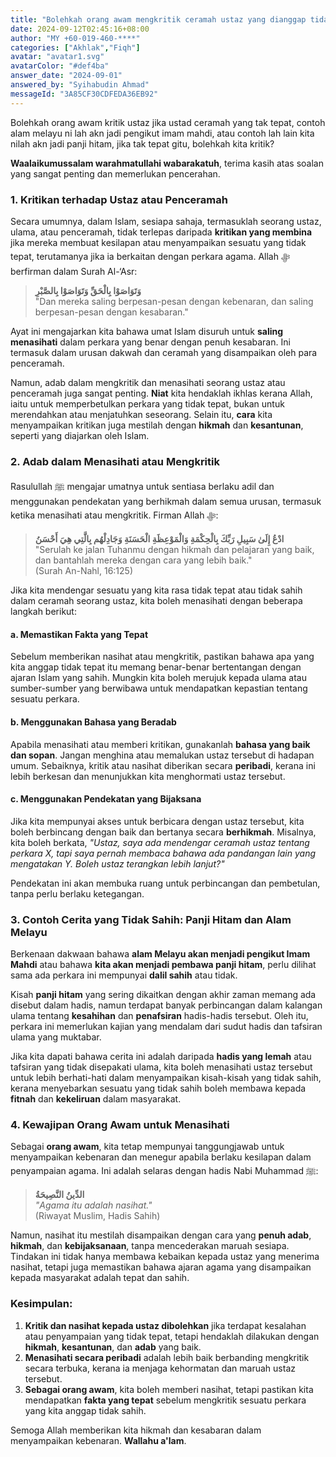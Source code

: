 ```yaml
---
title: "Bolehkah orang awam mengkritik ceramah ustaz yang dianggap tidak tepat, seperti klaim mengenai alam Melayu dan Panji Hitam?"
date: 2024-09-12T02:45:16+08:00
author: "MY +60-019-460-****"
categories: ["Akhlak","Fiqh"]
avatar: "avatar1.svg"
avatarColor: "#def4ba"
answer_date: "2024-09-01"
answered_by: "Syihabudin Ahmad"
messageId: "3A85CF30CDFEDA36EB92"
---
```


Bolehkah orang awam kritik ustaz jika ustad ceramah yang tak tepat, contoh alam melayu ni lah akn jadi pengikut imam mahdi, atau contoh lah lain kita nilah akn jadi panji hitam, jika tak tepat gitu, bolehkah kita kritik?

<!--more-->

**Waalaikumussalam warahmatullahi wabarakatuh**, terima kasih atas soalan yang sangat penting dan memerlukan pencerahan.

### 1. **Kritikan terhadap Ustaz atau Penceramah**
Secara umumnya, dalam Islam, sesiapa sahaja, termasuklah seorang ustaz, ulama, atau penceramah, tidak terlepas daripada **kritikan yang membina** jika mereka membuat kesilapan atau menyampaikan sesuatu yang tidak tepat, terutamanya jika ia berkaitan dengan perkara agama. Allah ﷻ berfirman dalam Surah Al-‘Asr:

> **وَتَوَاصَوْا بِالْحَقِّ وَتَوَاصَوْا بِالصَّبْرِ**  
> "Dan mereka saling berpesan-pesan dengan kebenaran, dan saling berpesan-pesan dengan kesabaran."

Ayat ini mengajarkan kita bahawa umat Islam disuruh untuk **saling menasihati** dalam perkara yang benar dengan penuh kesabaran. Ini termasuk dalam urusan dakwah dan ceramah yang disampaikan oleh para penceramah.

Namun, adab dalam mengkritik dan menasihati seorang ustaz atau penceramah juga sangat penting. **Niat** kita hendaklah ikhlas kerana Allah, iaitu untuk memperbetulkan perkara yang tidak tepat, bukan untuk merendahkan atau menjatuhkan seseorang. Selain itu, **cara** kita menyampaikan kritikan juga mestilah dengan **hikmah** dan **kesantunan**, seperti yang diajarkan oleh Islam.

### 2. **Adab dalam Menasihati atau Mengkritik**
Rasulullah ﷺ mengajar umatnya untuk sentiasa berlaku adil dan menggunakan pendekatan yang berhikmah dalam semua urusan, termasuk ketika menasihati atau mengkritik. Firman Allah ﷻ:

> **ادْعُ إِلَىٰ سَبِيلِ رَبِّكَ بِالْحِكْمَةِ وَالْمَوْعِظَةِ الْحَسَنَةِ وَجَادِلْهُم بِالَّتِي هِيَ أَحْسَنُ**  
> "Serulah ke jalan Tuhanmu dengan hikmah dan pelajaran yang baik, dan bantahlah mereka dengan cara yang lebih baik."  
> (Surah An-Nahl, 16:125)

Jika kita mendengar sesuatu yang kita rasa tidak tepat atau tidak sahih dalam ceramah seorang ustaz, kita boleh menasihati dengan beberapa langkah berikut:

#### a. **Memastikan Fakta yang Tepat**
Sebelum memberikan nasihat atau mengkritik, pastikan bahawa apa yang kita anggap tidak tepat itu memang benar-benar bertentangan dengan ajaran Islam yang sahih. Mungkin kita boleh merujuk kepada ulama atau sumber-sumber yang berwibawa untuk mendapatkan kepastian tentang sesuatu perkara.

#### b. **Menggunakan Bahasa yang Beradab**
Apabila menasihati atau memberi kritikan, gunakanlah **bahasa yang baik dan sopan**. Jangan menghina atau memalukan ustaz tersebut di hadapan umum. Sebaiknya, kritik atau nasihat diberikan secara **peribadi**, kerana ini lebih berkesan dan menunjukkan kita menghormati ustaz tersebut.

#### c. **Menggunakan Pendekatan yang Bijaksana**
Jika kita mempunyai akses untuk berbicara dengan ustaz tersebut, kita boleh berbincang dengan baik dan bertanya secara **berhikmah**. Misalnya, kita boleh berkata, _"Ustaz, saya ada mendengar ceramah ustaz tentang perkara X, tapi saya pernah membaca bahawa ada pandangan lain yang mengatakan Y. Boleh ustaz terangkan lebih lanjut?"_

Pendekatan ini akan membuka ruang untuk perbincangan dan pembetulan, tanpa perlu berlaku ketegangan.

### 3. **Contoh Cerita yang Tidak Sahih: Panji Hitam dan Alam Melayu**
Berkenaan dakwaan bahawa **alam Melayu akan menjadi pengikut Imam Mahdi** atau bahawa **kita akan menjadi pembawa panji hitam**, perlu dilihat sama ada perkara ini mempunyai **dalil sahih** atau tidak.

Kisah **panji hitam** yang sering dikaitkan dengan akhir zaman memang ada disebut dalam hadis, namun terdapat banyak perbincangan dalam kalangan ulama tentang **kesahihan** dan **penafsiran** hadis-hadis tersebut. Oleh itu, perkara ini memerlukan kajian yang mendalam dari sudut hadis dan tafsiran ulama yang muktabar.

Jika kita dapati bahawa cerita ini adalah daripada **hadis yang lemah** atau tafsiran yang tidak disepakati ulama, kita boleh menasihati ustaz tersebut untuk lebih berhati-hati dalam menyampaikan kisah-kisah yang tidak sahih, kerana menyebarkan sesuatu yang tidak sahih boleh membawa kepada **fitnah** dan **kekeliruan** dalam masyarakat.

### 4. **Kewajipan Orang Awam untuk Menasihati**
Sebagai **orang awam**, kita tetap mempunyai tanggungjawab untuk menyampaikan kebenaran dan menegur apabila berlaku kesilapan dalam penyampaian agama. Ini adalah selaras dengan hadis Nabi Muhammad ﷺ:

> **الدِّينُ النَّصِيحَةُ**  
> _"Agama itu adalah nasihat."_  
> (Riwayat Muslim, Hadis Sahih)

Namun, nasihat itu mestilah disampaikan dengan cara yang **penuh adab**, **hikmah**, dan **kebijaksanaan**, tanpa mencederakan maruah sesiapa. Tindakan ini tidak hanya membawa kebaikan kepada ustaz yang menerima nasihat, tetapi juga memastikan bahawa ajaran agama yang disampaikan kepada masyarakat adalah tepat dan sahih.

### Kesimpulan:
1. **Kritik dan nasihat kepada ustaz dibolehkan** jika terdapat kesalahan atau penyampaian yang tidak tepat, tetapi hendaklah dilakukan dengan **hikmah**, **kesantunan**, dan **adab** yang baik.
2. **Menasihati secara peribadi** adalah lebih baik berbanding mengkritik secara terbuka, kerana ia menjaga kehormatan dan maruah ustaz tersebut.
3. **Sebagai orang awam**, kita boleh memberi nasihat, tetapi pastikan kita mendapatkan **fakta yang tepat** sebelum mengkritik sesuatu perkara yang kita anggap tidak sahih.

Semoga Allah memberikan kita hikmah dan kesabaran dalam menyampaikan kebenaran. **Wallahu a'lam**.
